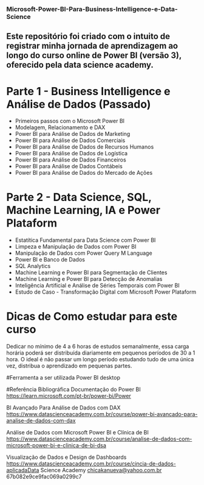 ### Microsoft-Power-BI-Para-Business-Intelligence-e-Data-Science
## Este repositório foi criado com o intuito de registrar minha jornada de aprendizagem ao longo do curso online de Power BI (versão 3), oferecido pela data science academy.

# Parte 1 - Business Intelligence e Análise de Dados (Passado)
- Primeiros passos com o Microsoft Power BI
- Modelagem, Relacionamento e DAX
- Power BI para Análise de Dados de Marketing
- Power BI para Análise de Dados Comerciais 
- Power BI para Análise de Dados de Recursos Humanos
- Power BI para Análise de Dados de Logística
- Power BI para Análise de Dados Financeiros
- Power BI para Análise de Dados Contábeis
- Power BI para Análise de Dados do Mercado de Ações

# Parte 2 - Data Science, SQL, Machine Learning, IA e Power Plataform
-  Estatítica Fundamental para Data Science com Power BI
- Limpeza e Manipulação de Dados com Power BI
- Manipulação de Dados com Power Query M Language
- Power BI e Banco de Dados
- SQL Analytics 
- Machine Learning e Power BI para Segmentação de Clientes
- Machine Learning e Power BI para Detecção de Anomalias
- Inteligência Artificial e Análise de Séries Temporais com Power BI
- Estudo de Caso - Transformação Digital com Microsoft Power Plataform

# Dicas de Como estudar para este curso
Dedicar no mínimo de 4 a 6 horas de estudos semanalmente, essa carga horária poderá ser distribuída diariamente em pequenos períodos de 30 a 1 hora. O ideal é não passar um longo período estudando tudo de uma única vez, distribua o aprendizado em pequenas partes. 

#Ferramenta a ser utilizada 
Power BI desktop

#Referência Bibliográfica 
Documentação do Power BI
https://learn.microsoft.com/pt-br/power-bi/Power 

BI Avançado Para Análise de Dados com DAX
https://www.datascienceacademy.com.br/course/power-bi-avancado-para-analise-de-dados-com-dax 

Análise de Dados com Microsoft Power BI e Clínica de BI
https://www.datascienceacademy.com.br/course/analise-de-dados-com-microsoft-power-bi-e-clinica-de-bi-dsa 

Visualização de Dados e Design de Dashboards
https://www.datascienceacademy.com.br/course/cincia-de-dados-aplicadaData Science Academy chicakanueva@yahoo.com.br 67b082e9ce9fac069a0299c7








